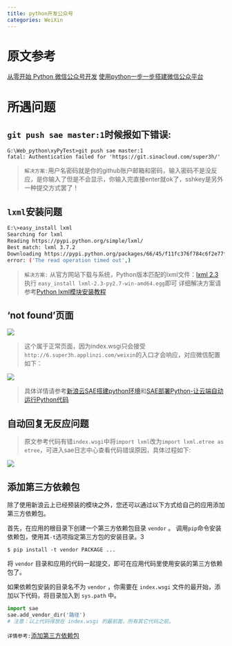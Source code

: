 ```yaml
---
title: python开发公众号
categories: WeiXin
---
```


# 原文参考
[从零开始 Python 微信公众号开发](http://www.tuicool.com/articles/36nyU3b)
[使用python一步一步搭建微信公众平台](https://my.oschina.net/yangyanxing/blog/159215)

# 所遇问题
##  `git push sae master:1`时候报如下错误:
``` shell
G:\Web_python\xyPyTest>git push sae master:1
fatal: Authentication failed for 'https://git.sinacloud.com/super3h/'
```
> `解决方案:`用户名密码就是你的github账户邮箱和密码，输入密码不是没反应，是你输入了但是不会显示，你输入完直接enter就ok了，sshkey是另外一种提交方式罢了！

## `lxml`安装问题
``` bash
E:\>easy_install lxml
Searching for lxml
Reading https://pypi.python.org/simple/lxml/
Best match: lxml 3.7.2
Downloading https://pypi.python.org/packages/66/45/f11fc376f784c6f2e77ffc7a9d02374ff3ceb07ede8c56f918939409577c/lxml-3.7.2.tar.gz#md5=8dcf8d6c692b7aed9370f7462ff09935
error: ('The read operation timed out',)
```
> `解决方案:`
> 从官方网站下载与系统，Python版本匹配的lxml文件：[lxml 2.3](http://pypi.python.org/pypi/lxml/2.3/)
> 执行 `easy_install lxml-2.3-py2.7-win-amd64.egg`即可
> 详细解决方案请参考[Python lxml模块安装教程](http://www.jb51.net/article/67125.htm)

## ‘not found’页面
![](WeiXin-Python/1.png)
> 这个属于正常页面，因为index.wsgi只会接受`http://6.super3h.applinzi.com/weixin`的入口才会响应，对应微信配置如下：

![](WeiXin-Python/2.png)
> 具体详情请参考[新浪云SAE搭建python环境](http://www.cnblogs.com/yym2013/p/5962208.html)和[SAE部署Python-让云端自动运行Python代码](http://blog.csdn.net/u011659379/article/details/48314317)

## 自动回复无反应问题
> 原文参考代码有错`index.wsgi`中将`import lxml`改为`import lxml.etree as etree`，可进入sae日志中心查看代码错误原因，具体过程如下:

![](WeiXin-Python/3.png)

## 添加第三方依赖包
除了使用新浪云上已经预装的模块之外，您还可以通过以下方式给自己的应用添加第三方依赖包。

首先，在应用的根目录下创建一个第三方依赖包目录 `vendor` 。
调用` pip `命令安装依赖包，使用其` -t `选项指定第三方包的安装目录。3
``` shell
$ pip install -t vendor PACKAGE ...
```
将 `vendor` 目录和应用的代码一起提交，即可在应用代码里使用安装的第三方依赖包了。

如果依赖包安装的目录名不为 `vendor` ，你需要在 `index.wsgi` 文件的最开始，添加以下代码，将目录加入到 `sys.path` 中。
``` python
import sae
sae.add_vendor_dir('路径')
# 注意：以上代码得放在 index.wsgi 的最前面，所有其它代码之前。
```

`详情参考:`[添加第三方依赖包](https://www.sinacloud.com/doc/sae/python/tools.html#tian-jia-di-san-fang-yi-lai-bao)